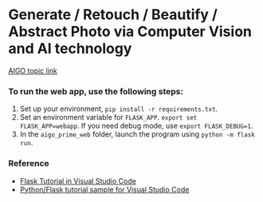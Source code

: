 # Generate / Retouch / Beautify / Abstract Photo via Computer Vision and AI technology
[AIGO topic link](https://aigo.org.tw/ai-plus/competitions/details/152)
### To run the web app, use the following steps:
1. Set up your environment, `pip install -r requirements.txt`.
2. Set an environment variable for `FLASK_APP`. `export set FLASK_APP=webapp`. If you need debug mode, use `export FLASK_DEBUG=1`.
3. In the `aigo_prime_web` folder, launch the program using `python -m flask run`.

### Reference
- [Flask Tutorial in Visual Studio Code](https://github.com/microsoft/vscode-docs/blob/master/docs/python/tutorial-flask.md)
- [Python/Flask tutorial sample for Visual Studio Code](https://github.com/Microsoft/python-sample-vscode-flask-tutorial)
